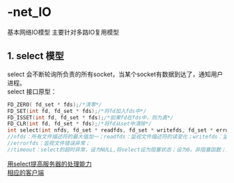 # -net_IO
基本网络IO模型
主要针对多路IO复用模型

## 1. select 模型
select 会不断轮询所负责的所有socket，当某个socket有数据到达了，通知用户进程。<br>
select 接口原型：<br>
```c
FD_ZERO( fd_set * fds);/*清零*/
FD_SET(int fd, fd_set * fds);/*将fd加入fds中*/
FD_ISSET(int fd, fd_set * fds);/*如果fd在fds中，则为真*/
FD_CLR(int fd, fd_set * fds);/*将fd从set中清除*/
int select(int nfds, fd_set * readfds, fd_set * writefds, fd_set * errorfds, struct timeval *timeout);
//nfds：所有文件描述符的最大值加一；readfds：监视文件描述符的读变化；writefds：监视文件描述符的写变化；
//errorfds：监视文件错误异常；
//timeout：select的超时异常，设为NULL,将select设为阻塞状态；设为0，非阻塞函数；大于0，表示等待的超时时间
```
[用select提高服务器的处理能力](https://github.com/liuchenjane/-net_IO/blob/master/server.cpp)<br>
[相应的客户端](https://github.com/liuchenjane/-net_IO/blob/master/client.cpp)
